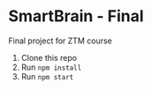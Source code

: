 # SmartBrain - Final

Final project for ZTM course

1. Clone this repo
2. Run `npm install`
3. Run `npm start`
